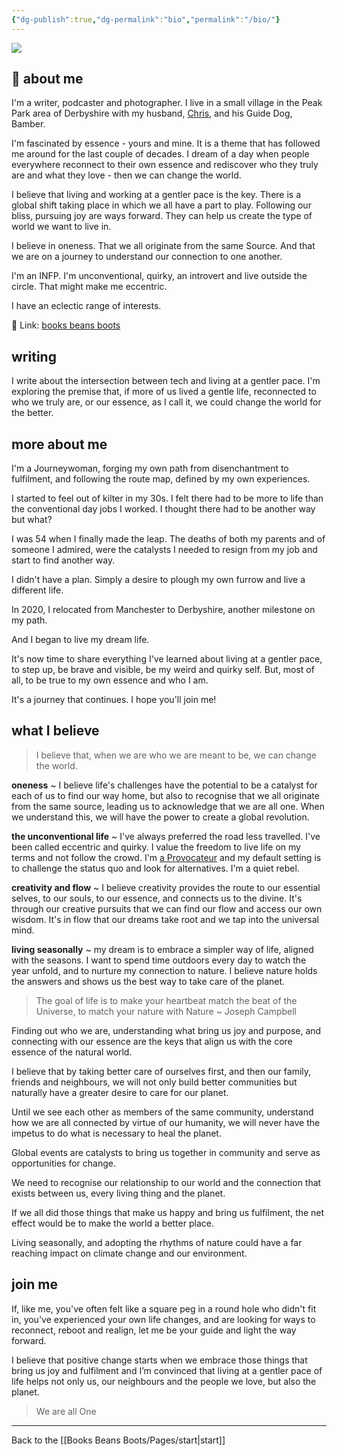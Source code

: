 ```yaml
---
{"dg-publish":true,"dg-permalink":"bio","permalink":"/bio/"}
---
```



![](https://source.unsplash.com/NZMfceSGoQY/1900x1200)

## 🌳 about me

I'm a writer, podcaster and photographer. I live in a small village in the Peak Park area of Derbyshire with my husband, [Chris](https://theblindwoodturner.co.uk), and his Guide Dog, Bamber.

I'm fascinated by essence - yours and mine. It is a theme that has followed me around for the last couple of decades. I dream of a day when people everywhere reconnect to their own essence and rediscover who they truly are and what they love - then we can change the world.

I believe that living and working at a gentler pace is the key. There is a global shift taking place in which we all have a part to play. Following our bliss, pursuing joy are ways forward. They can help us create the type of world we want to live in.

I believe in oneness. That we all originate from the same Source. And that we are on a journey to understand our connection to one another.

I'm an INFP. I'm unconventional, quirky, an introvert and live outside the circle. That might make me eccentric.

I have an eclectic range of interests. 

🔗 Link: [books beans boots](https://booksbeansboots.start.page)

## writing

I write about the intersection between tech and living at a gentler pace. I'm exploring the premise that, if more of us lived a gentle life, reconnected to who we truly are, or our essence, as I call it, we could change the world for the better. 

## more about me

I'm a Journeywoman, forging my own path from disenchantment to fulfilment, and following the route map, defined by my own experiences.

I started to feel out of kilter in my 30s. I felt there had to be more to life than the conventional day jobs I worked. I thought there had to be another way but what?

I was 54 when I finally made the leap. The deaths of both my parents and of someone I admired, were the catalysts I needed to resign from my job and start to find another way.

I didn't have a plan. Simply a desire to plough my own furrow and live a different life.

In 2020, I relocated from Manchester to Derbyshire, another milestone on my path.

And I began to live my dream life.

It's now time to share everything I've learned about living at a gentler pace, to step up, be brave and visible, be my weird and quirky self. But, most of all, to be true to my own essence and who I am.

It's a journey that continues. I hope you'll join me!

## what I believe

> I believe that, when we are who we are meant to be, we can change the world.

**oneness** ~ I believe life's challenges have the potential to be a catalyst for each of us to find our way home, but also to recognise that we all originate from the same source, leading us to acknowledge that we are all one. When we understand this, we will have the power to create a global revolution.

**the unconventional life** ~ I've always preferred the road less travelled. I've been called eccentric and quirky. I value the freedom to live life on my terms and not follow the crowd. I'm [a Provocateur](http://www.howtofascinate.com/) and my default setting is to challenge the status quo and look for alternatives. I'm a quiet rebel.

**creativity and flow** ~ I believe creativity provides the route to our essential selves, to our souls, to our essence, and connects us to the divine. It's through our creative pursuits that we can find our flow and access our own wisdom. It's in flow that our dreams take root and we tap into the universal mind.

**living seasonally** ~ my dream is to embrace a simpler way of life, aligned with the seasons. I want to spend time outdoors every day to watch the year unfold, and to nurture my connection to nature. I believe nature holds the answers and shows us the best way to take care of the planet.

> The goal of life is to make your heartbeat match the beat of the Universe, to match your nature with Nature ~ Joseph Campbell

Finding out who we are, understanding what bring us joy and purpose, and connecting with our essence are the keys that align us with the core essence of the natural world.

I believe that by taking better care of ourselves first, and then our family, friends and neighbours, we will not only build better communities but naturally have a greater desire to care for our planet.

Until we see each other as members of the same community, understand how we are all connected by virtue of our humanity, we will never have the impetus to do what is necessary to heal the planet.

Global events are catalysts to bring us together in community and serve as opportunities for change.

We need to recognise our relationship to our world and the connection that exists between us, every living thing and the planet.

If we all did those things that make us happy and bring us fulfilment, the net effect would be to make the world a better place.

Living seasonally, and adopting the rhythms of nature could have a far reaching impact on climate change and our environment.

## join me

If, like me, you've often felt like a square peg in a round hole who didn't fit in, you've experienced your own life changes, and are looking for ways to reconnect, reboot and realign, let me be your guide and light the way forward.

I believe that positive change starts when we embrace those things that bring us joy and fulfilment and I’m convinced that living at a gentler pace of life helps not only us, our neighbours and the people we love, but also the planet.

> We are all One

---

Back to the [[Books Beans Boots/Pages/start\|start]]
